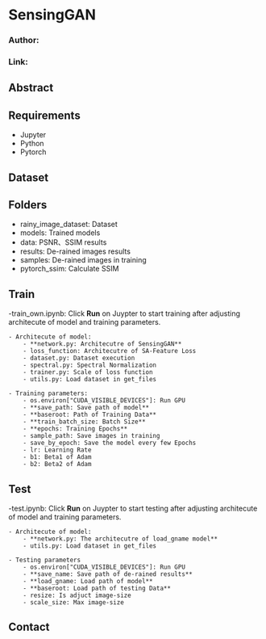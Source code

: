 # SensingGAN
### Author: 
### Link:

## Abstract


## Requirements
- Jupyter
- Python
- Pytorch

## Dataset

## Folders
- rainy_image_dataset: Dataset
- models: Trained models
- data: PSNR、SSIM results
- results: De-rained images results
- samples: De-rained images in training
- pytorch_ssim: Calculate SSIM

## Train
-train_own.ipynb: Click **Run** on Juypter to start training after adjusting architecute of model and training parameters.

    - Architecute of model:
        - **network.py: Architecutre of SensingGAN**
        - loss_function: Architecutre of SA-Feature Loss
        - dataset.py: Dataset execution
        - spectral.py: Spectral Normalization
        - trainer.py: Scale of loss function
        - utils.py: Load dataset in get_files

    - Training parameters:
        - os.environ["CUDA_VISIBLE_DEVICES"]: Run GPU
        - **save_path: Save path of model**
        - **baseroot: Path of Training Data**
        - **train_batch_size: Batch Size**
        - **epochs: Training Epochs**
        - sample_path: Save images in training
        - save_by_epoch: Save the model every few Epochs
        - lr: Learning Rate
        - b1: Beta1 of Adam
        - b2: Beta2 of Adam

## Test
-test.ipynb: Click **Run** on Juypter to start testing after adjusting architecute of model and training parameters.

    - Architecute of model:
        - **network.py: The architecutre of load_gname model**
        - utils.py: Load dataset in get_files
    
    - Testing parameters
        - os.environ["CUDA_VISIBLE_DEVICES"]: Run GPU
        - **save_name: Save path of de-rained results**
        - **load_gname: Load path of model**
        - **baseroot: Load path of testing Data**
        - resize: Is adjuct image-size
        - scale_size: Max image-size

## Contact